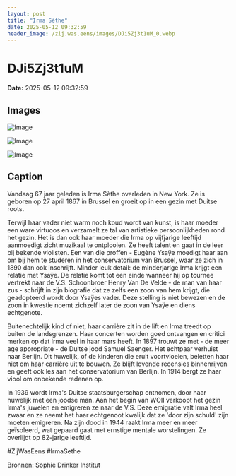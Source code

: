 ```yaml
---
layout: post
title: "Irma Sèthe"
date: 2025-05-12 09:32:59
header_image: /zij.was.eens/images/DJi5Zj3t1uM_0.webp
---
```


# DJi5Zj3t1uM

**Date:** 2025-05-12 09:32:59

## Images

![Image](/zij.was.eens/images/DJi5Zj3t1uM_0.webp)

![Image](/zij.was.eens/images/DJi5Zj3t1uM_1.webp)

![Image](/zij.was.eens/images/DJi5Zj3t1uM_2.webp)

## Caption

Vandaag 67 jaar geleden is Irma Sèthe overleden in New York. Ze is geboren op 27 april 1867 in Brussel en groeit op in een gezin met Duitse roots. 

Terwijl haar vader niet warm noch koud wordt van kunst, is haar moeder een ware virtuoos en verzamelt ze tal van artistieke persoonlijkheden rond het gezin. Het is dan ook haar moeder die Irma op vijfjarige leeftijd aanmoedigt zicht muzikaal te ontplooien. Ze heeft talent en gaat in de leer bij bekende violisten. Een van die proffen - Eugène Ysaÿe moedigt haar aan om bij hem te studeren in het conservatorium van Brussel, waar ze zich in 1890 dan ook inschrijft. Minder leuk detail: de minderjarige Irma krijgt een relatie met Ysaÿe. De relatie komt tot een einde wanneer hij op tournee vertrekt naar de V.S. Schoonbroer Henry Van De Velde - de man van haar zus - schrijft in zijn biografie dat ze zelfs een zoon van hem krijgt, die geadopteerd wordt door Ysaÿes vader. Deze stelling is niet bewezen en de zoon in kwestie noemt zichzelf later de zoon van Ysaÿe en diens echtgenote. 

Buitenechtelijk kind of niet, haar carrière zit in de lift en Irma treedt op buiten de landsgrenzen. Haar concerten worden goed ontvangen en critici merken op dat Irma veel in haar mars heeft. In 1897 trouwt ze met - de meer age appropriate - de Duitse jood Samuel Saenger. Het echtpaar verhuist naar Berlijn. Dit huwelijk, of de kinderen die eruit voortvloeien, beletten haar niet om haar carrière uit te bouwen. Ze blijft lovende recensies binnenrijven en geeft ook les aan het conservatorium van Berlijn. In 1914 bergt ze haar viool om onbekende redenen op. 

In 1939 wordt Irma's Duitse staatsburgerschap ontnomen, door haar huwelijk met een joodse man. Aan het begin van WOII verkoopt het gezin Irma's juwelen en emigreren ze naar de V.S. Deze emigratie valt Irma heel zwaar en ze neemt het haar echtgenoot kwalijk dat ze 'door zijn schuld' zijn moeten emigreren. Na zijn dood in 1944 raakt Irma meer en meer geïsoleerd, wat gepaard gaat met ernstige mentale worstelingen. Ze overlijdt op 82-jarige leeftijd. 

#ZijWasEens #IrmaSethe

Bronnen: Sophie Drinker Institut

